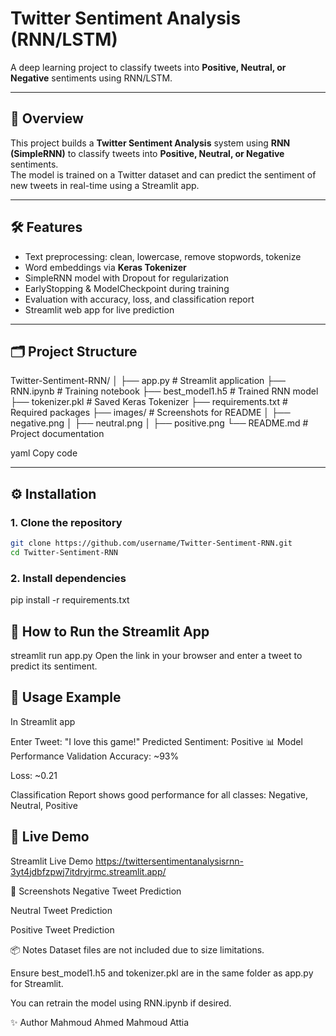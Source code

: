 # Twitter Sentiment Analysis (RNN/LSTM)

A deep learning project to classify tweets into **Positive, Neutral, or Negative** sentiments using RNN/LSTM.

---

## 📌 Overview
This project builds a **Twitter Sentiment Analysis** system using **RNN (SimpleRNN)** to classify tweets into **Positive, Neutral, or Negative** sentiments.  
The model is trained on a Twitter dataset and can predict the sentiment of new tweets in real-time using a Streamlit app.

---

## 🛠 Features
- Text preprocessing: clean, lowercase, remove stopwords, tokenize
- Word embeddings via **Keras Tokenizer**
- SimpleRNN model with Dropout for regularization
- EarlyStopping & ModelCheckpoint during training
- Evaluation with accuracy, loss, and classification report
- Streamlit web app for live prediction

---

## 🗂 Project Structure

Twitter-Sentiment-RNN/
│
├── app.py # Streamlit application
├── RNN.ipynb # Training notebook
├── best_model1.h5 # Trained RNN model
├── tokenizer.pkl # Saved Keras Tokenizer
├── requirements.txt # Required packages
├── images/ # Screenshots for README
│ ├── negative.png
│ ├── neutral.png
│ ├── positive.png
└── README.md # Project documentation

yaml
Copy code

---

## ⚙ Installation

### 1. Clone the repository
```bash
git clone https://github.com/username/Twitter-Sentiment-RNN.git
cd Twitter-Sentiment-RNN
```
### 2. Install dependencies
 
pip install -r requirements.txt
## 🚀 How to Run the Streamlit App
 
streamlit run app.py
Open the link in your browser and enter a tweet to predict its sentiment.

## 🧠 Usage Example
In Streamlit app

Enter Tweet: "I love this game!"
Predicted Sentiment: Positive
📊 Model Performance
Validation Accuracy: ~93%

Loss: ~0.21

Classification Report shows good performance for all classes: Negative, Neutral, Positive

## 🔗 Live Demo
Streamlit Live Demo  https://twittersentimentanalysisrnn-3yt4jdbfzpwj7itdryjrmc.streamlit.app/

📸 Screenshots
Negative Tweet Prediction


Neutral Tweet Prediction

Positive Tweet Prediction

📦 Notes
Dataset files are not included due to size limitations.

Ensure best_model1.h5 and tokenizer.pkl are in the same folder as app.py for Streamlit.

You can retrain the model using RNN.ipynb if desired.

✨ Author
Mahmoud Ahmed Mahmoud Attia
